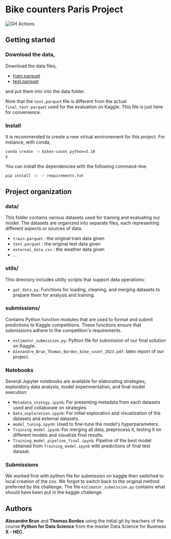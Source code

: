 # Bike counters Paris Project

![GH Actions](https://github.com/ramp-kits/bike_counters/actions/workflows/main.yml/badge.svg)

## Getting started

### Download the data,

Download the data files,
 - [train.parquet](https://github.com/ramp-kits/bike_counters/releases/download/v0.1.0/train.parquet)
 - [test.parquet](https://github.com/ramp-kits/bike_counters/releases/download/v0.1.0/test.parquet)

and put them into into the data folder.

Note that the `test.parquet` file is different from the actual `final_test.parquet` used for the evaluation on Kaggle. This file is just here for convenience.

### Install

It is recommended to create a new virtual environement for this project. For instance, with conda,
```bash
conda create -n bikes-count python=3.10
y
```

You can install the dependencies with the following command-line:

```bash
pip install -U -r requirements.txt
```

## Project organization

### data/
This folder contains various datasets used for training and evaluating our model. The datasets are organized into separate files, each representing different aspects or sources of data.
- `train.parquet` : the original train data given
- `test.parquet` : the original test data given
- `external_data.csv` : the weather data given
- ...

### utils/
This directory includes utility scripts that support data operations:
- `get_data.py`: Functions for loading, cleaning, and merging datasets to prepare them for analysis and training.

### submissions/
Contains Python function modules that are used to format and submit predictions to Kaggle competitions. These functions ensure that submissions adhere to the competition's requirements.
- `estimator_submission.py`: Python file for submission of our final solution on Kaggle.
- `Alexandre_Brun_Thomas_Bordes_bike_count_2023.pdf`: latex report of our project.

### Notebooks
Several Jupyter notebooks are available for elaborating strategies, exploratory data analysis, model experimentation, and final model execution:
- `Metadata_stategy.ipynb`: For presenting metadata from each datasets used and collaborate on strategies
- `Data_exploration.ipynb`: For initial exploration and visualization of the datasets and external datasets.
- `model_tuning.ipynb`: Used to fine-tune the model's hyperparameters.
- `Training_model.ipynb`: For merging all data, preprocess it, testing it on different models and visualize final results.
- `Training_model_pipeline_final.ipynb`: Pipeline of the best model obtained from `Training_model.ipynb` with predictions of final test dataset.

### Submissions

We worked first with python file for submission on kaggle then switched to local creation of the csv. We forgot to switch back to the original method preferred by the challenge. The file `estimator_submission.py` contains what should have been put in the kaggle challenge.

## Authors

**Alexandre Brun** and **Thomas Bordes** using the initial git by teachers of the course **Python for Data Science** from the master Data Science for Business **X - HEC**.

